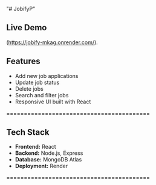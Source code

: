 "# JobifyP" 

## Live Demo
(https://jobify-mkag.onrender.com/).

## Features

- Add new job applications  
- Update job status  
- Delete jobs  
- Search and filter jobs  
- Responsive UI built with React  

=========================================

## Tech Stack

- **Frontend:** React  
- **Backend:** Node.js, Express  
- **Database:** MongoDB Atlas  
- **Deployment:** Render  

=========================================